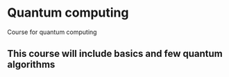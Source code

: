 # Quantum computing
Course for quantum computing

## This course will include basics and few quantum algorithms
